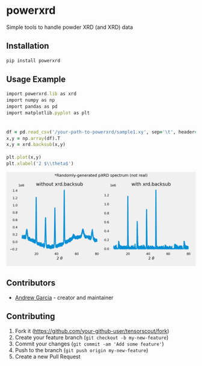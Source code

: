 # powerxrd
Simple tools to handle powder XRD (and XRD) data



## Installation

```ruby
pip install powerxrd
```
## Usage Example

```ruby
import powerxrd.lib as xrd
import numpy as np
import pandas as pd
import matplotlib.pyplot as plt


df = pd.read_csv('/your-path-to-powerxrd/sample1.xy', sep='\t', header=None)  
x,y = np.array(df).T
x,y = xrd.backsub(x,y)

plt.plot(x,y)
plt.xlabel('2 $\\theta$')
```
![alt text](https://github.com/andrewrgarcia/powerxrd/blob/main/img/readme.png?raw=true)

## Contributors

- [Andrew Garcia](https://github.com/andrewrgarcia) - creator and maintainer

## Contributing

1. Fork it (<https://github.com/your-github-user/tensorscout/fork>)
2. Create your feature branch (`git checkout -b my-new-feature`)
3. Commit your changes (`git commit -am 'Add some feature'`)
4. Push to the branch (`git push origin my-new-feature`)
5. Create a new Pull Request

